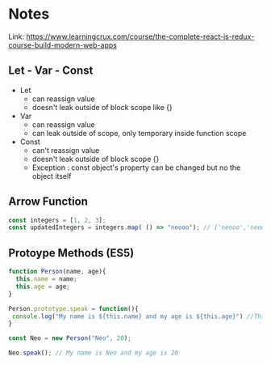 # Notes
Link: https://www.learningcrux.com/course/the-complete-react-js-redux-course-build-modern-web-apps

## Let - Var - Const 
- Let 
  - can reassign value
  - doesn't leak outside of block scope like {}
- Var 
  - can reassign value 
  - can leak outside of scope, only temporary inside function scope
- Const
  - can't reassign value
  - doesn't leak outside of block scope {}
  - Exception : const object's property can be changed but no the object itself
  
## Arrow Function
```javascript
const integers = [1, 2, 3];
const updatedIntegers = integers.map( () => "neooo"); // ['neooo','neoooo','neoooo']
```

## Protoype Methods (ES5)
```javascript
function Person(name, age){
  this.name = name;
  this.age = age;
}

Person.prototype.speak = function(){
 console.log("My name is ${this.name} and my age is ${this.age}") //This will whatever the name and age belong to this method
}

const Neo = new Person("Neo", 20);

Neo.speak(); // My name is Neo and my age is 20
```
